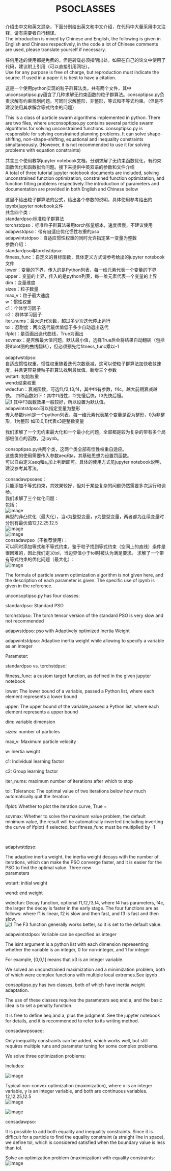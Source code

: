 # <p align="center">PSOCLASSES</p>

介绍由中文和英文混杂，下面分别给出英文和中文介绍，在代码中大量采用中文注释，请有需要者自行翻译。<br>
The introduction is mixed by Chinese and English, the following is given in English and Chinese respectively, in the code a lot of Chinese comments are used, please translate yourself if necessary.<br>

任何用途的使用都是免费的，但是转载必须指明出处。如果在自己的论文中使用了代码，建议附上引用（可以直接引用网址）。<br>
Use for any purpose is free of charge, but reproduction must indicate the source. If used in a paper it is best to have a citation.

这是一个使用python实现的粒子群算法类。共有两个文件，其中unconsoptipso.py蕴含了几种求解无约束函数的粒子群算法。consoptipso.py负责求解有约束规划问题。可同时求解整形，非整形，等式和不等式约束。（但是不建议使用其求解含等式约束的问题）<br>

This is a class of particle swarm algorithms implemented in python. There are two files, where unconsoptipso.py contains several particle swarm algorithms for solving unconstrained functions. consoptipso.py is responsible for solving constrained planning problems. It can solve shape-shifting, non-shape-shifting, equational and inequality constraints simultaneously. (However, it is not recommended to use it for solving problems with equation constraints)<br>

共含三个使用教学jupyter notebook文档，分别求解了无约束函数优化，有约束函数优化和函数拟合问题。接下来提供中英双语的参数和文件介绍<br>
A total of three tutorial jupyter notebook documents are included, solving unconstrained function optimization, constrained function optimization, and function fitting problems respectively.The introduction of parameters and documentation are provided in both English and Chinese below<br>


这里不给出粒子群算法的公式，给出各个参数的说明，具体使用参考给出的ipynb(jupyter notebook文件<br>
共含四个类：<br>
standardpso:标准粒子群算法<br>
torchstdpso：标准粒子群算法采用torch张量版本，速度很慢，不建议使用 <br>
adapwstdpso：带有自适应优化惯性权重的pso  <br>
adapwintstdpso：自适应惯性权重的同时允许指定某一变量为整数<br>
参数介绍：<br>
standardpso与torchstdpso:<br>
fitness_func：自定义的目标函数，具体定义方式请参考给出的jupyter notebook文件<br>
lower：变量的下界，传入的是Python列表，每一维元素代表一个变量的下界<br>
upper：变量的上界，传入的是python列表，每一维元素代表一个变量的上界<br>
dim：变量维度<br>
sizes：粒子数量<br>
max_v：粒子最大速度<br>
w：惯性权重<br>
c1：个体学习因子<br>
c2：群体学习因子<br>
iter_nums：最大迭代次数，超过多少次迭代停止运行<br>
tol：忍耐度：两次迭代最优值低于多少自动退出迭代<br>
ifplot：是否画出迭代曲线，True为画出<br>
sovmax：是否解最大值问题，默认最小值，选择True后会将结果自动翻转（包括将ifplot图的曲线翻转），但必须预先给fitness_func乘以-1<br>
<br>
adaptwstdpso:<br>
自适应惯性权重，惯性权重随着迭代次数衰减，这可以使粒子群算法加快收敛速度，并且更容易使粒子群算法找到最优值。新增三个参数<br>
wstart: 初始权重<br>
wend:结束权重<br>
wdecfun：衰减函数，可选f1,f2,f3,f4，其中f4有参数，f4c，越大前期衰减越快。 四种函数如下：其中f1线性，f2先慢后快，f3先快后慢。<br>
![1](https://user-images.githubusercontent.com/92018576/201522700-ca85bd9c-ecfd-4cf1-bf40-70898995ebaa.png)
其中F3函数效果一般较好，所以设置为默认值。<br>
adapwintstdpso:可以指定变量为整形<br>
传入参数isint是一个python列表，每一维元素代表某个变量是否为整形，0为非整形，1为整形
如[0,0,1]代表x3是整数变量<br>

我们求解了一个无约束最大化和一个最小化问题，全部都是较为复杂的带有多个局部极值点的函数，见ipynb。<br>


consoptipso.py共两个类，这两个类全部有惯性权重自适应。<br>
这些类的使用需要传入参数aeq和a，其基础思想为设置罚函数。<br>
可以自由定义aeq和a,加上判断即可。具体的使用方式见jupyter notebook说明，建议参考其写法。<br>

consadawpsoaeq：<br>
只能添加不等式约束，其效果较好，但对于某些复杂的问题仍然需要多次运行和调参。<br>
我们求解了三个优化问题：<br>
包括：<br>
![image](https://user-images.githubusercontent.com/92018576/201523798-b0afe9af-4475-465c-ae0e-560fcd4a5c97.png)<br>
典型的非凸优化（最大化），当x为整型变量，y为整型变量，两者都为连续变量时分别有最优值12,12.25,12.5<br>
![image](https://user-images.githubusercontent.com/92018576/201524333-6e51697e-ce26-4b30-bb28-0c115cfb2375.png)<br>
![image](https://user-images.githubusercontent.com/92018576/201524480-c1364448-3273-4a91-a3ac-e12035843ab7.png)<br>
consadawpso（不推荐使用）：<br>
可以同时添加等式和不等式约束，鉴于粒子找到等式约束（空间上的直线）条件是很困难的，因此我们定义tol，当边界值小于tol时被认为满足要求。
求解了一个带有等式约束的优化问题（最大化）：<br>
![image](https://user-images.githubusercontent.com/92018576/201524004-40a9c64c-230a-4b35-8158-3000ea7dd0d7.png)<br>


The formula of particle swarm optimization algorithm is not given here, and the description of each parameter is given. The specific use of ipynb is given in the reference.

unconsoptipso.py has four classes:

standardpso: Standard PSO <br>

torchstdpso: The torch tensor version of the standard PSO is very slow and not recommended

adapwstdpso: pso with Adaptively optimized Inertia Weight <br>

adapwintstdpso: Adaptive inertia weight while allowing to specify a variable as an integer <br>

Parameter: <br>

standardpso vs. torchstdpso:

fitness_func: a custom target function, as defined in the given jupyter notebook <br>

lower: The lower bound of a variable, passed a Python list, where each element represents a lower bound <br>

upper: The upper bound of the variable,passed a Python list, where each element represents a upper bound <br>

dim: variable dimension <br>

sizes: number of particles <br>

max_v: Maximum particle velocity <br>

w: Inertia weight <br>

c1: Individual learning factor <br>

c2: Group learning factor <br>

iter_nums: maximum number of iterations after which to stop <br>

tol: Tolerance: The optimal value of two iterations below how much automatically quit the iteration <br>

ifplot: Whether to plot the iteration curve, True = <br>

sovmax: Whether to solve the maximum value problem, the default minimum value, the result will be automatically inverted (including inverting the curve of ifplot) if selected, but fitness_func must be multiplied by -1<br>

<br>

adaptwstdpso:<br>

The adaptive inertia weight, the inertia weight decays with the number of iterations, which can make the PSO converge faster, and it is easier for the PSO to find the optimal value. Three new <br> parameters

wstart: initial weight <br>

wend: end weight <br>

wdecfun: Decay function, optional f1,f2,f3,f4, where f4 has parameters, f4c, the larger the decay is faster in the early stage. The four functions are as follows: where f1 is linear, f2 is slow and then fast, and f3 is fast and then slow. <br>
![1](https://user-images.githubusercontent.com/92018576/201522700-ca85bd9c-ecfd-4cf1-bf40-70898995ebaa.png)
The F3 function generally works better, so it is set to the default value. <br>

adapwintstdpso: Variable can be specified as integer <br>

The isint argument is a python list with each dimension representing whether the variable is an integer, 0 for non-integer, and 1 for integer

For example, [0,0,1] means that x3 is an integer variable.

We solved an unconstrained maximization and a minimization problem, both of which were complex functions with multiple local extremes.See ipynb . <br>

consoptipso.py has two classes, both of which have inertia weight adaptation. <br>

The use of these classes requires the parameters aeq and a, and the basic idea is to set a penalty function. <br>

It is free to define aeq and a, plus the judgment. See the jupyter notebook for details, and it is recommended to refer to its writing method. <br>



consadawpsoaeq: <br>

Only inequality constraints can be added, which works well, but still requires multiple runs and parameter tuning for some complex problems. <br>

We solve three optimization problems: <br>

Includes: <br>

![image](https://user-images.githubusercontent.com/92018576/201524630-95c5959c-d249-44cf-8ebf-1c74194c354c.png)<br>

Typical non-convex optimization (maximization), where x is an integer variable, y is an integer variable, and both are continuous variables. 12,12.25,12.5<br>
![image](https://user-images.githubusercontent.com/92018576/201524638-2bce1836-5e56-44ed-b4e6-33f1c47a3c40.png)<br>

![image](https://user-images.githubusercontent.com/92018576/201524639-b5f040e4-d433-4359-b642-6f232f4e4636.png)<br>

consadawpso: <br>

It is possible to add both equality and inequality constraints. Since it is difficult for a particle to find the equality constraint (a straight line in space), we define tol, which is considered satisfied when the boundary value is less than tol.

Solve an optimization problem (maximization) with equality constraints: <br>
![image](https://user-images.githubusercontent.com/92018576/201524642-e070faa3-81ba-4795-ad33-a4221f3c7b5b.png)<br>
